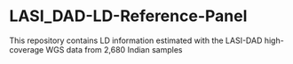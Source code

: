 # LASI_DAD-LD-Reference-Panel
This repository contains LD information estimated with the LASI-DAD high-coverage WGS data from 2,680 Indian samples
